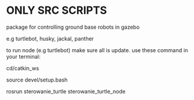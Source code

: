 # ONLY SRC SCRIPTS
package for controlling ground base robots in gazebo

e.g turtlebot, husky, jackal, panther

to run node (e.g turtlebot) make sure all is update. use these command in your terminal:

cd/catkin_ws

source devel/setup.bash

rosrun sterowanie_turtle sterowanie_turtle_node
